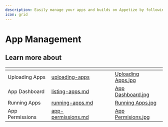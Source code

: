 ```yaml
---
description: Easily manage your apps and builds on Appetize by following the guides below
icon: grid
---
```


# App Management

## Learn more about

<table data-card-size="large" data-view="cards"><thead><tr><th></th><th data-hidden data-card-target data-type="content-ref"></th><th data-hidden></th><th data-hidden></th><th data-hidden data-card-cover data-type="files"></th></tr></thead><tbody><tr><td>Uploading Apps</td><td><a href="uploading-apps/">uploading-apps</a></td><td></td><td></td><td><a href="../../.gitbook/assets/Uploading  Apps.jpg">Uploading  Apps.jpg</a></td></tr><tr><td>App Dashboard</td><td><a href="listing-apps.md">listing-apps.md</a></td><td></td><td></td><td><a href="../../.gitbook/assets/App Dashboard.jpg">App Dashboard.jpg</a></td></tr><tr><td>Running Apps</td><td><a href="running-apps.md">running-apps.md</a></td><td></td><td></td><td><a href="../../.gitbook/assets/Running Apps.jpg">Running Apps.jpg</a></td></tr><tr><td>App Permissions</td><td><a href="app-permissions.md">app-permissions.md</a></td><td></td><td></td><td><a href="../../.gitbook/assets/App Permisions.jpg">App Permisions.jpg</a></td></tr></tbody></table>

